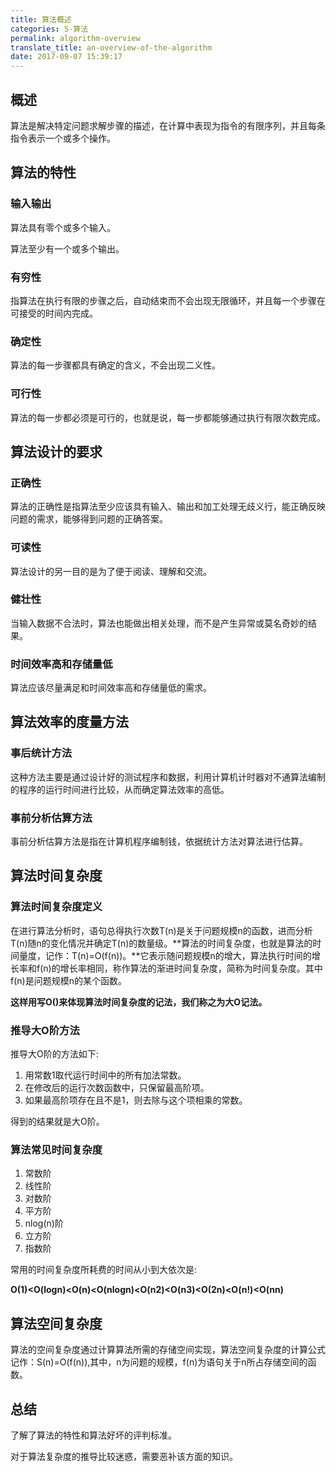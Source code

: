 ```yaml
---
title: 算法概述
categories: S-算法
permalink: algorithm-overview
translate_title: an-overview-of-the-algorithm
date: 2017-09-07 15:39:17
---
```

## 概述
算法是解决特定问题求解步骤的描述，在计算中表现为指令的有限序列，并且每条指令表示一个或多个操作。  

## 算法的特性

### 输入输出
算法具有零个或多个输入。  

算法至少有一个或多个输出。

### 有穷性
指算法在执行有限的步骤之后，自动结束而不会出现无限循环，并且每一个步骤在可接受的时间内完成。  

### 确定性
算法的每一步骤都具有确定的含义，不会出现二义性。

### 可行性
算法的每一步都必须是可行的，也就是说，每一步都能够通过执行有限次数完成。  


## 算法设计的要求

### 正确性
算法的正确性是指算法至少应该具有输入、输出和加工处理无歧义行，能正确反映问题的需求，能够得到问题的正确答案。  

### 可读性
算法设计的另一目的是为了便于阅读、理解和交流。

### 健壮性
当输入数据不合法时，算法也能做出相关处理，而不是产生异常或莫名奇妙的结果。  

### 时间效率高和存储量低

算法应该尽量满足和时间效率高和存储量低的需求。


## 算法效率的度量方法

### 事后统计方法
这种方法主要是通过设计好的测试程序和数据，利用计算机计时器对不通算法编制的程序的运行时间进行比较，从而确定算法效率的高低。


### 事前分析估算方法

事前分析估算方法是指在计算机程序编制钱，依据统计方法对算法进行估算。

## 算法时间复杂度

### 算法时间复杂度定义
在进行算法分析时，语句总得执行次数T(n)是关于问题规模n的函数，进而分析T(n)随n的变化情况并确定T(n)的数量级。**算法的时间复杂度，也就是算法的时间量度，记作：T(n)=O(f(n))。**它表示随问题规模n的增大，算法执行时间的增长率和f(n)的增长率相同，称作算法的渐进时间复杂度，简称为时间复杂度。其中f(n)是问题规模n的某个函数。

**这样用写O()来体现算法时间复杂度的记法，我们称之为大O记法。**

### 推导大O阶方法
推导大O阶的方法如下:

1. 用常数1取代运行时间中的所有加法常数。
2. 在修改后的运行次数函数中，只保留最高阶项。
3. 如果最高阶项存在且不是1，则去除与这个项相乘的常数。

得到的结果就是大O阶。

### 算法常见时间复杂度

1. 常数阶  
2. 线性阶
3. 对数阶
4. 平方阶
5. nlog(n)阶
6. 立方阶
7. 指数阶

常用的时间复杂度所耗费的时间从小到大依次是:  

**O(1)<O(logn)<O(n)<O(nlogn)<O(n2)<O(n3)<O(2n)<O(n!)<O(nn)**

## 算法空间复杂度

算法的空间复杂度通过计算算法所需的存储空间实现，算法空间复杂度的计算公式记作：S(n)=O(f(n)),其中，n为问题的规模，f(n)为语句关于n所占存储空间的函数。


## 总结
了解了算法的特性和算法好坏的评判标准。  

对于算法复杂度的推导比较迷惑，需要恶补该方面的知识。




